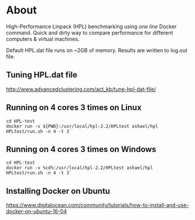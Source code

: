 # About
High-Performance Linpack (HPL) benchmarking using *one line* Docker command. Quick and dirty way to compare performance for different computers & virtual machines.

Default HPL.dat file runs on ~2GB of memory. Results are written to log.out file.

## Tuning HPL.dat file
http://www.advancedclustering.com/act_kb/tune-hpl-dat-file/

## Running on 4 cores 3 times on Linux
```
cd HPL-test
docker run -v ${PWD}:/usr/local/hpl-2.2/HPLtest ashael/hpl HPLtest/run.sh -n 4 -t 3`
```

## Running on 4 cores 3 times on Windows
```
cd HPL-test
docker run -v %cd%:/usr/local/hpl-2.2/HPLtest ashael/hpl HPLtest/run.sh -n 4 -t 3`
```

## Installing Docker on Ubuntu
https://www.digitalocean.com/community/tutorials/how-to-install-and-use-docker-on-ubuntu-16-04
